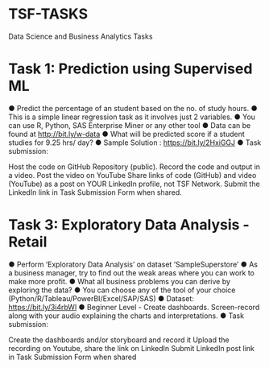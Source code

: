 # TSF-TASKS

Data Science and Business Analytics Tasks

# Task 1: Prediction using Supervised ML

● Predict the percentage of an student based on the no. of study hours. ● This is a simple linear regression task as it involves just 2 variables. ● You can use R, Python, SAS Enterprise Miner or any other tool ● Data can be found at http://bit.ly/w-data ● What will be predicted score if a student studies for 9.25 hrs/ day? ● Sample Solution : https://bit.ly/2HxiGGJ ● Task submission:

Host the code on GitHub Repository (public). Record the code and output in a video. Post the video on YouTube
Share links of code (GitHub) and video (YouTube) as a post on YOUR LinkedIn profile, not TSF Network.
Submit the LinkedIn link in Task Submission Form when shared.

# Task 3: Exploratory Data Analysis - Retail

● Perform ‘Exploratory Data Analysis’ on dataset ‘SampleSuperstore’ ● As a business manager, try to find out the weak areas where you can work to make more profit. ● What all business problems you can derive by exploring the data? ● You can choose any of the tool of your choice (Python/R/Tableau/PowerBI/Excel/SAP/SAS) ● Dataset: https://bit.ly/3i4rbWl ● Beginner Level - Create dashboards. Screen-record along with your audio explaining the charts and interpretations. ● Task submission:

Create the dashboards and/or storyboard and record it
Upload the recording on Youtube, share the link on LinkedIn
Submit LinkedIn post link in Task Submission Form when shared
